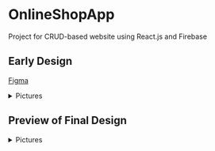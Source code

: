 # OnlineShopApp

Project for CRUD-based website using React.js and Firebase

## Early Design
[Figma](https://www.figma.com/file/Ru7BVma2ppLm6C4Ww9t30V/Post-Test-Zaki?node-id=2%3A64)

<details>
<summary>Pictures</summary>
<pre align="center">
  <img src="https://user-images.githubusercontent.com/87590846/163896811-6c2c3d1d-53c9-4f36-a694-40e0e153b59e.png">
  <img src="https://user-images.githubusercontent.com/87590846/163896847-091795d3-d328-4017-8721-a0aeff13968b.png">
</pre>
</details>

<!-- ![image](https://user-images.githubusercontent.com/87590846/163896811-6c2c3d1d-53c9-4f36-a694-40e0e153b59e.png)
![image](https://user-images.githubusercontent.com/87590846/163896847-091795d3-d328-4017-8721-a0aeff13968b.png) -->

## Preview of Final Design

<details>
<summary>Pictures</summary>
<pre align="center">
  <img src="https://user-images.githubusercontent.com/87590846/163899807-09d213dd-ce0e-4a6d-815e-ee9357a69f54.png">
  <img src="https://user-images.githubusercontent.com/87590846/163899894-93c3bbd0-6672-423f-83cf-c25247d7d046.png">
  <img src="https://user-images.githubusercontent.com/87590846/163900415-6070a443-b259-4f2d-bb80-145fe459533e.png">
</pre>
</details>

<!-- ![image](https://user-images.githubusercontent.com/87590846/163899807-09d213dd-ce0e-4a6d-815e-ee9357a69f54.png)
![image](https://user-images.githubusercontent.com/87590846/163899894-93c3bbd0-6672-423f-83cf-c25247d7d046.png) 
![image](https://user-images.githubusercontent.com/87590846/163900415-6070a443-b259-4f2d-bb80-145fe459533e.png)
-->

